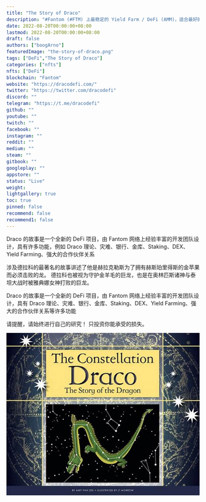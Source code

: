 ```yaml
---
title: "The Story of Draco"
description: "#Fantom (#FTM) 上最稳定的 Yield Farm / DeFi (AMM)，适合最好的农民"
date: 2022-08-20T00:00:00+08:00
lastmod: 2022-08-20T00:00:00+08:00
draft: false
authors: ["boogArno"]
featuredImage: "the-story-of-draco.png"
tags: ["DeFi","The Story of Draco"]
categories: ["nfts"]
nfts: ["DeFi"]
blockchain: "Fantom"
website: "https://dracodefi.com/"
twitter: "https://twitter.com/dracodefi"
discord: ""
telegram: "https://t.me/dracodefi"
github: ""
youtube: ""
twitch: ""
facebook: ""
instagram: ""
reddit: ""
medium: ""
steam: ""
gitbook: ""
googleplay: ""
appstore: ""
status: "Live"
weight: 
lightgallery: true
toc: true
pinned: false
recommend: false
recommend1: false
---
```

Draco 的故事是一个全新的 DeFi 项目，由 Fantom 网络上经验丰富的开发团队设计，具有许多功能，例如 Draco 理论、灾难、银行、金库、Staking、DEX、Yield Farming、强大的合作伙伴关系

涉及德拉科的最著名的故事讲述了他是赫拉克勒斯为了拥有赫斯珀里得斯的金苹果而必须击败的龙。 德拉科也被视为守护金羊毛的巨龙，也是在奥林匹斯诸神与泰坦大战时被雅典娜女神打败的巨龙。

Draco 的故事是一个全新的 DeFi 项目，由 Fantom 网络上经验丰富的开发团队设计，具有 Draco 理论、灾难、银行、金库、Staking、DEX、Yield Farming、强大的合作伙伴关系等许多功能

请提醒，请始终进行自己的研究！ 只投资你能承受的损失。

![OIP](OIP.jpg)